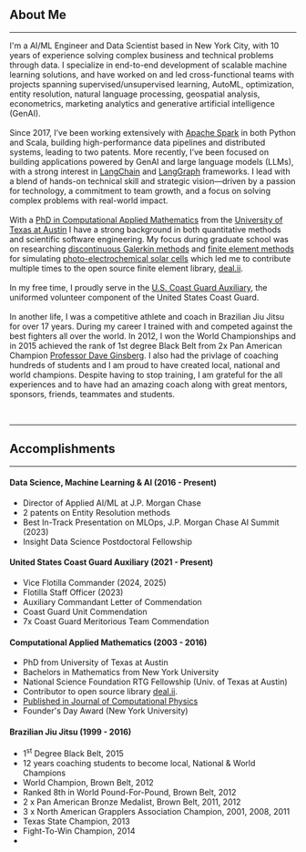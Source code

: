 ## About Me
------------
I'm a AI/ML Engineer and Data Scientist based in New York City, with 10 years of experience solving complex business and technical problems through data. I specialize in end-to-end development of scalable machine learning solutions, and have worked on and led cross-functional teams with projects spanning supervised/unsupervised learning, AutoML, optimization, entity resolution, natural language processing, geospatial analysis, econometrics, marketing analytics and generative artificial intelligence (GenAI). 
</br>
</br>
Since 2017, I’ve been working extensively with <a href="https://spark.apache.org/">Apache Spark</a> in both Python and Scala, building high-performance data pipelines and distributed systems, leading to two patents. More recently, I’ve been focused on building applications powered by GenAI and large language models (LLMs), with a strong interest in <a href="https://www.langchain.com/">LangChain</a> and <a href="https://www.langchain.com/langgraph">LangGraph</a> frameworks. I lead with a blend of hands-on technical skill and strategic vision—driven by a passion for technology, a commitment to team growth, and a focus on solving complex problems with real-world impact.
</br>
</br>
With a <a href="https://repositories.lib.utexas.edu/server/api/core/bitstreams/ee56a75d-c4e1-4b65-83b7-5ab8e7de9ddc/content">PhD in Computational Applied Mathematics</a> from the <a href="https://oden.utexas.edu/">University of Texas at Austin</a> I have a strong background in both quantitative methods and scientific software engineering. My focus during graduate school was on researching <a href="https://en.wikipedia.org/wiki/Discontinuous_Galerkin_method">discontinuous Galerkin methods</a> and <a href="https://en.wikipedia.org/wiki/Finite_element_method">finite element methods</a> for simulating <a href="https://en.wikipedia.org/wiki/Photoelectrochemical_cell">photo-electrochemical solar cells</a> which led me to contribute multiple times to the open source finite element library, <a href="https://www.dealii.org/">deal.ii</a>.
</br>
</br>
In my free time, I proudly serve in the <a href="https://cgaux.org/about.php">U.S. Coast Guard Auxiliary</a>, the uniformed volunteer component of the United States Coast Guard. 
</br>
</br>
In another life, I was a competitive athlete and coach in Brazilian Jiu Jitsu for over 17 years. During my career I trained with and competed against the best fighters all over the world. In 2012, I won the World Championships and in 2015 achieved the rank of 1st degree Black Belt from 2x Pan American Champion <a href="https://www.ginsbergacademy.com/">Professor Dave Ginsberg</a>. I also had the privlage of coaching hundreds of students and I am proud to have created local, national and world champions. Despite having to stop training, I am grateful for the all experiences and to have had an amazing coach along with great mentors, sponsors, friends, teammates and students.
</p>

</br>

---------

## Accomplishments
---------

<h4>Data Science, Machine Learning & AI (2016 - Present)</h4>
<ul class="fa-ul mb-0">
<li>
<i class="fa-li fas fa-solid fa-users"></i>
Director of Applied AI/ML at J.P. Morgan Chase
</li>
<li>
<i class="fa-li fas fa-solid fa-cube"></i>
2 patents on Entity Resolution methods
</li>
<li>
<i class="fa-li fas fa-solid fa-medal text-warning"></i>
Best In-Track Presentation on MLOps, J.P. Morgan Chase AI Summit (2023)
</li>
<li>
<i class="fa-li fas fa-solid fa-user-graduate"></i>
Insight Data Science Postdoctoral Fellowship
</li>
</ul>

<h4> United States Coast Guard Auxiliary (2021 - Present)</h4>
<ul class="fa-ul mb-0">
<li> <i class="fa-li fa fa-ship"></i> Vice Flotilla Commander (2024, 2025) </li>
<li> <i class="fa-li fa fa-ship"></i> Flotilla Staff Officer (2023) </li>
<li>  <i class="fa-li fa fa-anchor text-warning"></i> Auxiliary Commandant Letter of Commendation </li>
<li> <i class="fa-li fa fa-anchor text-warning"></i> Coast Guard Unit Commendation </li>
<li> <i class="fa-li fa fa-anchor text-warning"></i> 7x Coast Guard Meritorious Team Commendation </li>
</ul>

<h4>Computational Applied Mathematics (2003 - 2016)</h4>
<ul class="fa-ul mb-0">
<li>
<i class="fa-li fas fa-solid fa-graduation-cap"></i>
PhD from University of Texas at Austin
</li>
<li>
<i class="fa-li fas fa-solid fa-graduation-cap"></i>
Bachelors in Mathematics from New York University
</li>
<li>
<i class="fa-li fas fa-award text-warning"></i>
National Science Foundation RTG Fellowship (Univ. of Texas at Austin)
</li>
<li>
<i class="fa-li fas fa-laptop"></i>
Contributor to open source library <a href="https://www.dealii.org/">deal.ii</a>.
</li>          
<li>
<i class="fa-li fas fa-book"></i>
<a href="https://www.sciencedirect.com/science/article/abs/pii/S0021999116303825">Published in Journal of Computational Physics</a>
</li>
<li>
<i class="fa-li fas fa-award text-warning"></i>
Founder's Day Award (New York University)
</li>
</ul>



<h4> Brazilian Jiu Jitsu (1999 - 2016)</h4>
<ul class="fa-ul mb-0">
<li> <i class="fa-li far fa-registered"></i>
1<sup>st</sup> Degree Black Belt, 2015
</li>
<li> <i class="fa-li fas fa-chalkboard-teacher"></i>
12 years coaching students to become local, National & World Champions
</li>
<li>
<i class="fa-li fa fa-trophy text-warning"></i>
World Champion, Brown Belt, 2012  </li>
<li>
<i class="fa-li fa fa-trophy text-warning"></i>
Ranked 8th in World Pound-For-Pound, Brown Belt, 2012</li>
<li>
<i class="fa-li fa fa-trophy text-secondary"></i>
2 x Pan American Bronze Medalist, Brown Belt, 2011, 2012</li>
<li>
<i class="fa-li fa fa-trophy text-warning"></i>
3 x North American Grapplers Association Champion, 2001, 2008, 2011</li>
<li>
<i class="fa-li fa fa-trophy text-warning"></i>
Texas State Champion, 2013
<li>
<i class="fa-li fa fa-trophy text-warning"></i>
Fight-To-Win Champion, 2014
<li>
</ul>

